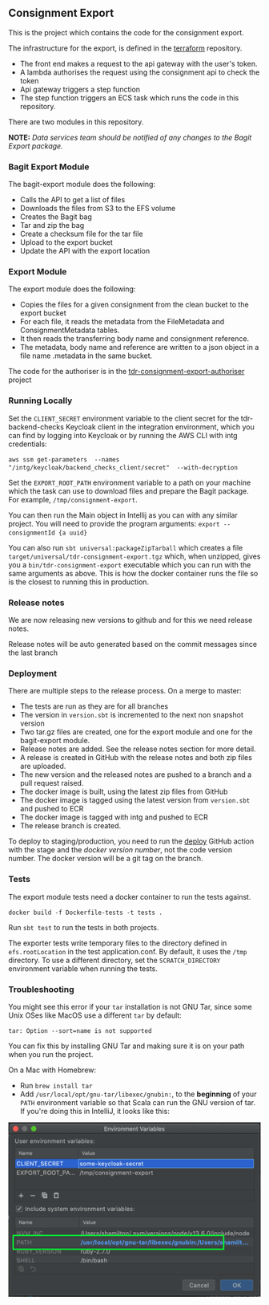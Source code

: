 ## Consignment Export
This is the project which contains the code for the consignment export. 

The infrastructure for the export, is defined in the [terraform]("https://github.com/nationalarchives/tdr-terraform-environments") repository.
* The front end makes a request to the api gateway with the user's token.
* A lambda authorises the request using the consignment api to check the token
* Api gateway triggers a step function
* The step function triggers an ECS task which runs the code in this repository.

There are two modules in this repository.

**NOTE:** *Data services team should be notified of any changes to the Bagit Export package.*

### Bagit Export Module
The bagit-export module does the following:

* Calls the API to get a list of files
* Downloads the files from S3 to the EFS volume
* Creates the Bagit bag
* Tar and zip the bag
* Create a checksum file for the tar file
* Upload to the export bucket
* Update the API with the export location

### Export Module
The export module does the following:
* Copies the files for a given consignment from the clean bucket to the export bucket
* For each file, it reads the metadata from the FileMetadata and ConsignmentMetadata tables. 
* It then reads the transferring body name and consignment reference.
* The metadata, body name and reference are written to a json object in a file name <uuid>.metadata in the same bucket.

The code for the authoriser is in the [tdr-consignment-export-authoriser](https://github.com/nationalarchives/tdr-consignment-export-authoriser) project

### Running Locally

Set the `CLIENT_SECRET` environment variable to the client secret for the tdr-backend-checks Keycloak client in the integration environment, which you can find by logging into Keycloak or by running the AWS CLI with intg credentials:

```
aws ssm get-parameters  --names "/intg/keycloak/backend_checks_client/secret"  --with-decryption
```

Set the `EXPORT_ROOT_PATH` environment variable to a path on your machine which the task can use to download files and prepare the Bagit package. For example, `/tmp/consignment-export`.

You can then run the Main object in Intellij as you can with any similar project. You will need to provide the program arguments: `export --consignmentId {a uuid}`

You can also run `sbt universal:packageZipTarball` which creates a file `target/universal/tdr-consignment-export.tgz` which, when unzipped, gives you a `bin/tdr-consignment-export` executable which you can run with the same arguments as above. This is how the docker container runs the file so is the closest to running this in production.

### Release notes
We are now releasing new versions to github and for this we need release notes. 

Release notes will be auto generated based on the commit messages since the last branch 

### Deployment
There are multiple steps to the release process. On a merge to master:
* The tests are run as they are for all branches
* The version in `version.sbt` is incremented to the next non snapshot version
* Two tar.gz files are created, one for the export module and one for the bagit-export module.
* Release notes are added. See the release notes section for more detail.
* A release is created in GitHub with the release notes and both zip files are uploaded.
* The new version and the released notes are pushed to a branch and a pull request raised.
* The docker image is built, using the latest zip files from GitHub
* The docker image is tagged using the latest version from `version.sbt` and pushed to ECR
* The docker image is tagged with intg and pushed to ECR
* The release branch is created.


To deploy to staging/production, you need to run the [deploy](https://github.com/nationalarchives/tdr-consignment-export/actions/workflows/deploy.yml) GitHub action with the stage and the <em>docker version number</em>, not the code version number. The docker version will be a git tag on the branch.

### Tests

The export module tests need a docker container to run the tests against.

```shell
docker build -f Dockerfile-tests -t tests .
```

Run `sbt test` to run the tests in both projects.

The exporter tests write temporary files to the directory defined in `efs.rootLocation` in the test application.conf. By default, it uses the `/tmp` directory. To use a different directory, set the `SCRATCH_DIRECTORY` environment variable when running the tests.

### Troubleshooting

You might see this error if your `tar` installation is not GNU Tar, since some Unix OSes like MacOS use a different `tar` by default:

```
tar: Option --sort=name is not supported
```

You can fix this by installing GNU Tar and making sure it is on your path when you run the project.

On a Mac with Homebrew:

* Run `brew install tar`
* Add `/usr/local/opt/gnu-tar/libexec/gnubin:`, to the **beginning** of your `PATH` environment variable so that Scala can run the GNU version of tar. If you're  doing this in IntelliJ, it looks like this:

![](./docs/images/mac-tar-path.png)
